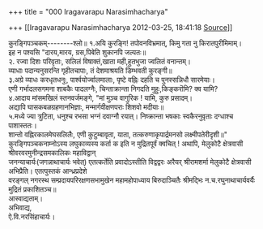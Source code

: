 +++
title = "000 Iragavarapu Narasimhacharya"

+++
[[Iragavarapu Narasimhacharya	2012-03-25, 18:41:18 [Source](https://groups.google.com/g/bvparishat/c/qq5zNIG8mhw)]]



कुरङ्गिपञ्चकम्--------श्लो॥ १.अयि कुरङ्गि! तपोवनविभ्रमात्, किमु गता नु किरातपुरीमिमाम्।  
 इह न पश्यसि "दारय,मारय, ग्रस,पिबेति शुकानपि जल्पतः॥  
 २. रज्वा दिशः परिवृताः, सलिलं विषाक्तं,खाता मही,हुतभुजा ज्वलितं वनान्तम्।  
 व्याधाः पदान्यनुसरन्ति गृहीतचापाः, तं देशमाश्रयति डिम्भवती कुरङ्गी॥  
 ३.अग्रे व्याधः करधृतधनुः, पार्श्वयोर्ज्वालमालाः, पृष्टे वह्निः दहति च पुनस्सन्निधौ सारमेयाः।  
 एणी गर्भादलसगमना शाबकैः पादलग्नैः, चिन्ताक्रान्ता निगदति मुहुः,किङ्करॊमि? क्व यामि?  
 ४.आदाय मांसमखिलं स्तनवर्जमङ्गे, "मां मुञ्च वागुरिक ! यामि, कुरु प्रसादम्।  
 अद्यापि घासकबळग्रहणानभिज्ञाः, मन्मार्गवीक्षणपराः शिशवो मदीयाः॥  
 ५.मध्ये ज्या त्रुटिता, धनुश्च रभसा भग्नं दवाग्नौ रयात्। निष्क्रान्ता भषकाः स्वकैरनुवृताः दग्धाश्च पाशास्ततः।  
 शान्तो वह्निरकालमेघसलिलैः, एणी कुटुम्बावृता, याता, तत्करुणाकृपार्द्रमनसो लक्ष्मीपतेरीदृशी॥"  
कुरङ्गिपञ्चकनाम्नोऽस्य लघुकाव्यस्य कर्ता क इति न मुद्रितपूर्वं क्वचित् ! अथापि, मेलुकोटै क्षेत्रवासी श्रीवरवरमुनीन्द्रसमकालिकः महाविद्वान्  
जनन्याचार्यः(जगन्नाथाचार्यः भवेत्) एतत्कर्तेति प्रवादोऽस्तीति विद्वद्वरः अरैयर् श्रीरामशर्मा मेलुकोटै क्षेत्रवासी अभिप्रैति। एतत्पुस्तकं आन्ध्रप्रदेशे  
वरङ्गल् नगरस्थ सम्प्रदायपरिरक्षणसभामुखेन महामहोपाध्याय बिरुदाञ्चितैः श्रीमद्भिः न.च.रघुनाथाचार्यवर्यैः मुद्रितं प्रकाशितञ्च॥  
आस्वाद्यताम्।  
अभिवाद्य,  
ऐ.वि.नरसिंहाचार्यः।  

